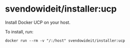 # svendowideit/installer:ucp

Install Docker UCP on your host.

To install, run:

```
docker run --rm -v "/:/host" svendowideit/installer:ucp
```

